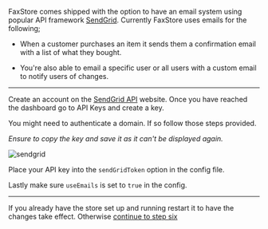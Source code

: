 FaxStore comes shipped with the option to have an email system using popular API framework [SendGrid](https://sendgrid.com). Currently FaxStore uses emails for the following;


- When a customer purchases an item it sends them a confirmation email with a list of what they bought.

- You're also able to email a specific user or all users with a custom email to notify users of changes.

---

Create an account on the [SendGrid API](https://app.sendgrid.com) website. Once you have reached the dashboard go to API Keys and create a key.

You might need to authenticate a domain. If so follow those steps provided.

*Ensure to copy the key and save it as it can't be displayed again.*

![sendgrid](https://faxes.zone/i/UocQE.gif)

Place your API key into the `sendGridToken` option in the config file.

Lastly make sure `useEmails` is set to `true` in the config.

---

If you already have the store set up and running restart it to have the changes take effect.
Otherwise [continue to step six](/c/faxstore/stepsix)
